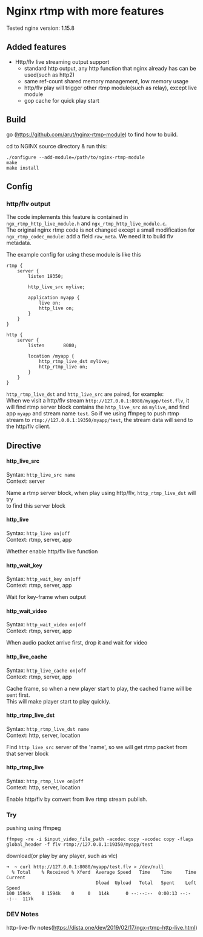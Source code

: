 # Nginx rtmp with more features

Tested nginx version: 1.15.8    

## Added features

* Http/flv live streaming output support
  * standard http output, any http function that nginx already has can be used(such as http2)
  * same ref-count shared memory management, low memory usage
  * http/flv play will trigger other rtmp module(such as relay), except live module
  * gop cache for quick play start

## Build

go (https://github.com/arut/nginx-rtmp-module) to find how to build.    
    
cd to NGINX source directory & run this:    
```
./configure --add-module=/path/to/nginx-rtmp-module
make
make install
```

## Config

### http/flv output

The code implements this feature is contained in `ngx_rtmp_http_live_module.h` and
`ngx_rtmp_http_live_module.c`.     
The original nginx rtmp code is not changed except a small modification for `ngx_rtmp_codec_module`: add a field `raw_meta`. We need it to build flv metadata.

The example config for using these module is like this
```
rtmp {
    server {
        listen 19350;

        http_live_src mylive;

        application myapp {
            live on; 
            http_live on; 
        }   
    }   
}

http {
    server {
        listen       8080;

        location /myapp {
            http_rtmp_live_dst mylive;
            http_rtmp_live on;
        }
    }
}
```

`http_rtmp_live_dst` and `http_live_src` are paired, for example:    
When we visit a http/flv stream `http://127.0.0.1:8080/myapp/test.flv`, it will find rtmp server block contains the `http_live_src` as `mylive`, and find app `myapp` and stream name `test`.
So if we using ffmpeg to push rtmp stream to `rtmp://127.0.0.1:19350/myapp/test`,  the stream data will send to the http/flv client.

## Directive

#### http_live_src
Syntax: `http_live_src name`    
Context: server    
    
Name a rtmp server block, when play using http/flv, `http_rtmp_live_dst` will try    
to find this server block

#### http_live
Syntax: `http_live on|off`    
Context: rtmp, server, app    
    
Whether enable http/flv live function

#### http_wait_key
Syntax: `http_wait_key on|off`    
Context: rtmp, server, app    
    
Wait for key-frame when output    

#### http_wait_video
Syntax: `http_wait_video on|off`    
Context: rtmp, server, app    
    
When audio packet arrive first, drop it and wait for video    

#### http_live_cache
Syntax: `http_live_cache on|off`    
Context: rtmp, server, app    
    
Cache frame, so when a new player start to play, the cached frame will be sent first.    
This will make player start to play quickly.    

#### http_rtmp_live_dst
Syntax: `http_rtmp_live_dst name`    
Context: http, server, location    
        
Find `http_live_src` server of the 'name', so we will get rtmp packet from that server block

#### http_rtmp_live
Syntax: `http_rtmp_live on|off`    
Context: http, server, location    
    
Enable http/flv by convert from live rtmp stream publish.    

### Try

pushing using ffmpeg

```
ffmpeg -re -i $input_video_file_path -acodec copy -vcodec copy -flags global_header -f flv rtmp://127.0.0.1:19350/myapp/test
```

download(or play by any player, such as vlc)

```
➜  ~ curl http://127.0.0.1:8080/myapp/test.flv > /dev/null
  % Total    % Received % Xferd  Average Speed   Time    Time     Time  Current
                                 Dload  Upload   Total   Spent    Left  Speed
100 1594k    0 1594k    0     0   114k      0 --:--:--  0:00:13 --:--:--  117k
```

### DEV Notes

http-live-flv notes(https://dista.one/dev/2019/02/17/ngx-rtmp-http-live.html)
